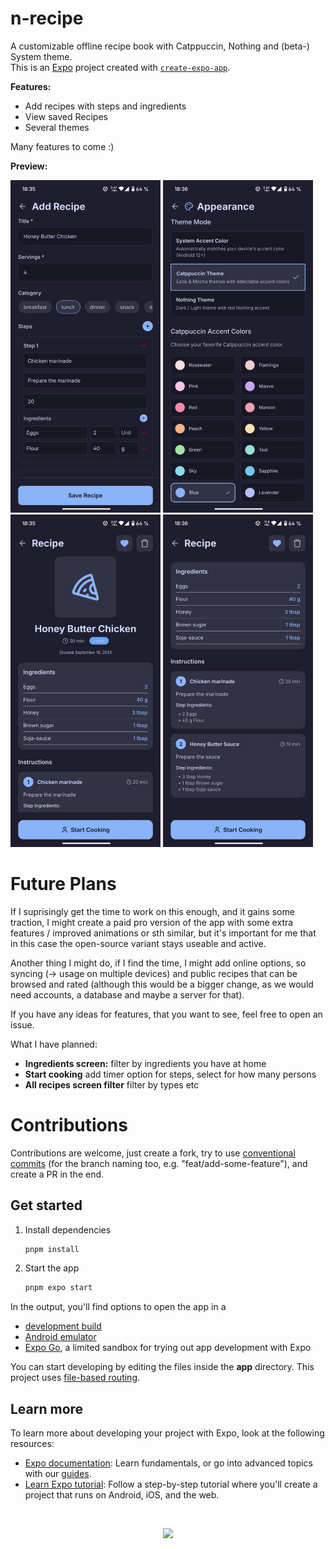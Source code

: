 # n-recipe

A customizable offline recipe book with Catppuccin, Nothing and (beta-) System theme.  
This is an [Expo](https://expo.dev) project created with [`create-expo-app`](https://www.npmjs.com/package/create-expo-app).

**Features:**

- Add recipes with steps and ingredients
- View saved Recipes
- Several themes

Many features to come :)

**Preview:**

<img src="./assets/preview/add-recipe.jpeg" width="240" /> 
<img src="./assets/preview/settings.jpeg" width="240" />
<img src="./assets/preview/recipe-view.jpeg" width="240" />
<img src="./assets/preview/recipe-instructions.jpeg" width="240" />

# Future Plans

If I suprisingly get the time to work on this enough, and it gains some traction,
I might create a paid pro version of the app with some extra features / improved animations or sth similar,
but it's important for me that in this case the open-source variant stays useable and active.

Another thing I might do, if I find the time, I might add online options, so syncing (-> usage on multiple devices) and public recipes that
can be browsed and rated (although this would be a bigger change, as we would need accounts, a database and maybe a server for that).

If you have any ideas for features, that you want to see, feel free to open an issue.

What I have planned:

- **Ingredients screen:** filter by ingredients you have at home
- **Start cooking** add timer option for steps, select for how many persons
- **All recipes screen filter** filter by types etc

# Contributions

Contributions are welcome, just create a fork, try to use [conventional commits](https://www.conventionalcommits.org/)
(for the branch naming too, e.g. "feat/add-some-feature"), and create a PR in the end.

## Get started

1. Install dependencies

   ```bash
   pnpm install
   ```

2. Start the app

   ```bash
   pnpm expo start
   ```

In the output, you'll find options to open the app in a

- [development build](https://docs.expo.dev/develop/development-builds/introduction/)
- [Android emulator](https://docs.expo.dev/workflow/android-studio-emulator/)
- [Expo Go](https://expo.dev/go), a limited sandbox for trying out app development with Expo

You can start developing by editing the files inside the **app** directory. This project uses [file-based routing](https://docs.expo.dev/router/introduction).

## Learn more

To learn more about developing your project with Expo, look at the following resources:

- [Expo documentation](https://docs.expo.dev/): Learn fundamentals, or go into advanced topics with our [guides](https://docs.expo.dev/guides).
- [Learn Expo tutorial](https://docs.expo.dev/tutorial/introduction/): Follow a step-by-step tutorial where you'll create a project that runs on Android, iOS, and the web.

<br />

<p align="center">
 <a href="https://github.com/a3chron/n-recipe/blob/main/LICENSE"><img src="https://img.shields.io/github/license/a3chron/n-recipe?colorA=363a4f&colorB=eba0ac&style=for-the-badge"></a>
</p>
